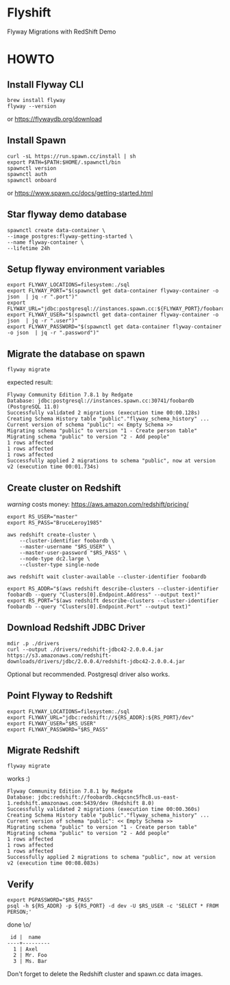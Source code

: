 # Flyshift
 Flyway Migrations with RedShift Demo

# HOWTO

## Install Flyway CLI
```
brew install flyway
flyway --version
```
or https://flywaydb.org/download

## Install Spawn
```
curl -sL https://run.spawn.cc/install | sh
export PATH=$PATH:$HOME/.spawnctl/bin
spawnctl version
spawnctl auth
spawnctl onboard
```
or https://www.spawn.cc/docs/getting-started.html

## Star flyway demo database
```
spawnctl create data-container \
--image postgres:flyway-getting-started \
--name flyway-container \
--lifetime 24h
```

## Setup flyway environment variables
```
export FLYWAY_LOCATIONS=filesystem:./sql
export FLYWAY_PORT="$(spawnctl get data-container flyway-container -o json  | jq -r ".port")"
export FLYWAY_URL="jdbc:postgresql://instances.spawn.cc:${FLYWAY_PORT}/foobardb"
export FLYWAY_USER="$(spawnctl get data-container flyway-container -o json  | jq -r ".user")"
export FLYWAY_PASSWORD="$(spawnctl get data-container flyway-container -o json  | jq -r ".password")"
```

## Migrate the database on spawn
```
flyway migrate
```

expected result:
```
Flyway Community Edition 7.8.1 by Redgate
Database: jdbc:postgresql://instances.spawn.cc:30741/foobardb (PostgreSQL 11.0)
Successfully validated 2 migrations (execution time 00:00.128s)
Creating Schema History table "public"."flyway_schema_history" ...
Current version of schema "public": << Empty Schema >>
Migrating schema "public" to version "1 - Create person table"
Migrating schema "public" to version "2 - Add people"
1 rows affected
1 rows affected
1 rows affected
Successfully applied 2 migrations to schema "public", now at version v2 (execution time 00:01.734s)
```


## Create cluster on Redshift
*warning* costs money: https://aws.amazon.com/redshift/pricing/

```
export RS_USER="master"
export RS_PASS="BruceLeroy1985"

aws redshift create-cluster \
    --cluster-identifier foobardb \
    --master-username "$RS_USER" \
    --master-user-password "$RS_PASS" \
    --node-type dc2.large \
    --cluster-type single-node

aws redshift wait cluster-available --cluster-identifier foobardb 

export RS_ADDR="$(aws redshift describe-clusters --cluster-identifier foobardb --query "Clusters[0].Endpoint.Address" --output text)"
export RS_PORT="$(aws redshift describe-clusters --cluster-identifier foobardb --query "Clusters[0].Endpoint.Port" --output text)"     
```

## Download Redshift JDBC Driver
```
mdir .p ./drivers
curl --output ./drivers/redshift-jdbc42-2.0.0.4.jar https://s3.amazonaws.com/redshift-downloads/drivers/jdbc/2.0.0.4/redshift-jdbc42-2.0.0.4.jar
```
Optional but recommended. Postgresql driver also works.

## Point Flyway to Redshift
```
export FLYWAY_LOCATIONS=filesystem:./sql
export FLYWAY_URL="jdbc:redshift://${RS_ADDR}:${RS_PORT}/dev"
export FLYWAY_USER="$RS_USER"
export FLYWAY_PASSWORD="$RS_PASS"
```

## Migrate Redshift
```
flyway migrate
```

works :)
```
Flyway Community Edition 7.8.1 by Redgate
Database: jdbc:redshift://foobardb.ckqcsnc5fhc8.us-east-1.redshift.amazonaws.com:5439/dev (Redshift 8.0)
Successfully validated 2 migrations (execution time 00:00.360s)
Creating Schema History table "public"."flyway_schema_history" ...
Current version of schema "public": << Empty Schema >>
Migrating schema "public" to version "1 - Create person table"
Migrating schema "public" to version "2 - Add people"
1 rows affected
1 rows affected
1 rows affected
Successfully applied 2 migrations to schema "public", now at version v2 (execution time 00:08.083s)
```

## Verify
```
export PGPASSWORD="$RS_PASS"
psql -h ${RS_ADDR} -p ${RS_PORT} -d dev -U $RS_USER -c 'SELECT * FROM PERSON;'
```

done \o/
```
 id |  name   
----+---------
  1 | Axel
  2 | Mr. Foo
  3 | Ms. Bar
```

Don't forget to delete the Redshift cluster and spawn.cc data images.
